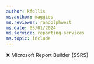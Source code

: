 ```yaml
---
author: kfollis
ms.author: maggies
ms.reviewer: randolphwest
ms.date: 05/01/2024
ms.service: reporting-services
ms.topic: include
---
```

❌&nbsp;Microsoft Report Builder (SSRS)